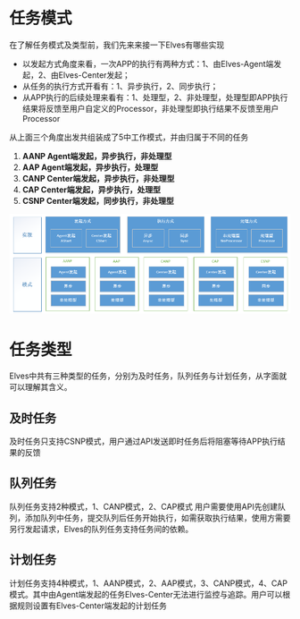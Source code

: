 # 任务模式

在了解任务模式及类型前，我们先来来接一下Elves有哪些实现

* 以发起方式角度来看，一次APP的执行有两种方式：1、由Elves-Agent端发起，2、由Elves-Center发起；
* 从任务的执行方式开看有：1、异步执行，2、同步执行；
* 从APP执行的后续处理来看有：1、处理型，2、非处理型，处理型即APP执行结果将反馈至用户自定义的Processor，非处理型即执行结果不反馈至用户Processor

从上面三个角度出发共组装成了5中工作模式，并由归属于不同的任务

1. **AANP Agent端发起，异步执行，非处理型**
2. **AAP Agent端发起，异步执行，处理型**
3. **CANP Center端发起，异步执行，非处理型**
4. **CAP Center端发起，异步执行，处理型**
5. **CSNP Center端发起，同步执行，非处理型**

![](/assets/modeandtype.png)

# 任务类型

Elves中共有三种类型的任务，分别为及时任务，队列任务与计划任务，从字面就可以理解其含义。

## 及时任务

及时任务只支持CSNP模式，用户通过API发送即时任务后将阻塞等待APP执行结果的反馈

## 队列任务

队列任务支持2种模式，1、CANP模式，2、CAP模式 用户需要使用API先创建队列，添加队列中任务，提交队列后任务开始执行，如需获取执行结果，使用方需要另行发起请求，Elves的队列任务支持任务间的依赖。

## 计划任务

计划任务支持4种模式，1、AANP模式，2、AAP模式，3、CANP模式，4、CAP模式。其中由Agent端发起的任务Elves-Center无法进行监控与追踪。用户可以根据规则设置有Elves-Center端发起的计划任务


